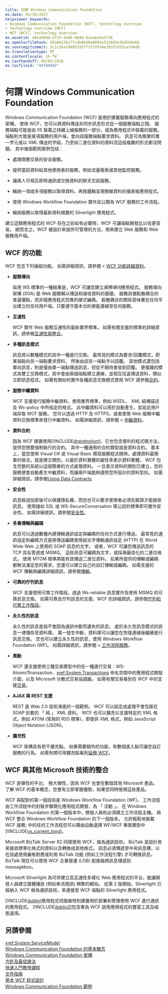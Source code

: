 ```yaml
---
title: 何謂 Windows Communication Foundation
ms.date: 03/30/2017
helpviewer_keywords:
- Windows Communication Foundation [WCF], technology overview
- technology overview [WCF]
- WCF [WCF], technology overview
ms.assetid: 40e1009d-ef15-450b-9848-62eabe5e5738
ms.openlocfilehash: 5838422b1f7c4b0b88a6085e5120d5e3b85b0abb
ms.sourcegitcommit: 3c1c3ba79895335ff3737934e39372555ca7d6d0
ms.translationtype: MT
ms.contentlocale: zh-TW
ms.lasthandoff: 09/05/2018
ms.locfileid: "43744942"
---
```

# <a name="what-is-windows-communication-foundation"></a>何謂 Windows Communication Foundation
Windows Communication Foundation (WCF) 是用於建置服務導向應用程式的架構。 使用 WCF，您可以將資料傳送非同步訊息形式從一個服務端點之間。 服務端點可能是由 IIS 裝載之持續上線服務的一部分，或為應用程式中裝載的服務。 端點則大致是某項服務的用戶端，會向該服務端點要求資料。 訊息可為簡單的單一字元或以 XML 傳送的字組，乃至如二進位資料的資料流這般複雜的形式都沒問題。 其中幾個範例案例包括：  
  
-   處理商務交易的安全服務。  
  
-   提供當前資料給其他使用者的服務，例如流量報表或其他監控服務。  
  
-   讓兩人可相互即時通訊或交換資料的聊天交談服務。  
  
-   輪詢一項或多項服務以取得資料，再按邏輯呈現簡報資料的儀表板應用程式。  
  
-   使用 Windows Workflow Foundation 實作且公開為 WCF 服務的工作流程。  
  
-   輪詢服務以取得最新資料摘要的 Silverlight 應用程式。  
  
 建立這類應用程式的 WCF 存在之前如有必要時，WCF 可讓端點開發比以往更容易。 總而言之，WCF 被設計來提供可管理的方法，用來建立 Web 服務和 Web 服務用戶端。  
  
## <a name="features-of-wcf"></a>WCF 的功能  
 WCF 包含下列幾組功能。 如需詳細資訊，請參閱 < [WCF 功能詳細資料](../../../docs/framework/wcf/feature-details/index.md)。  
  
-   **服務導向**  
  
     採用 WS 標準的一種結果是，WCF 可讓您建立*服務導向*應用程式。 服務導向架構 (SOA) 是 Web 服務賴以傳送和接收資料的基礎。 服務具備鬆散耦合的普遍優點，而非隨應用程式而異的硬式編碼。 鬆散耦合的關係意味著在任何平台建立的任何用戶端，只要遵守基本合約便能連線至任何服務。  
  
-   **互通性**  
  
     WCF 實作 Web 服務互通性的最新業界標準。 如需有關支援的標準的詳細資訊，請參閱[互通性與整合](../../../docs/framework/wcf/feature-details/interoperability-and-integration.md)。  
  
-   **多種訊息模式**  
  
     訊息將以數種模式的其中一種進行交換。 最常見的模式為要求/回覆模式，即某端點向另一端點要求資料， 然後由該另一端點予以回覆。 其他模式還包括單向訊息，則是僅由單一端點傳送訊息，但從不期待會收到回覆。 更複雜的模式為雙工交換模式，其中會由兩個端點建立連線，並相互往返傳送資料，類似立即訊息程式。 如需有關如何實作各種訊息交換模式使用 WCF 請參閱[合約](../../../docs/framework/wcf/feature-details/contracts.md)。  
  
-   **服務中繼資料**  
  
     WCF 支援發行服務中繼資料，使用業界標準，例如 WSDL、 XML 結構描述及 Ws-policy 中所指定的格式。 此中繼資料可以用於自動產生，並設定用戶端存取 WCF 服務。 您可以透過 HTTP 及 HTTPS，或者使用 Web 服務中繼資料交換標準來發行中繼資料。 如需詳細資訊，請參閱 <<c0> [ 中繼資料](../../../docs/framework/wcf/feature-details/metadata.md)。  
  
-   **資料合約**  
  
     因為 WCF 建置使用[!INCLUDE[dnprdnshort](../../../includes/dnprdnshort-md.md)]，它也包含便利的程式碼方法，提供您想要強制執行的合約。 其中一種通用的合約類型就是資料合約。 基本上，當您使用 Visual C# 或 Visual Basic 撰寫服務程式碼時，處理資料最簡單的做法，就是建立類別，以屬於資料實體的屬性來表示資料實體。 WCF 包含完整的系統以這個簡單的方式處理資料。 一旦表示資料的類別已建立，您的服務便會自動產生中繼資料，而讓用戶端能夠遵照您所設計的資料型別。 如需詳細資訊，請參閱[Using Data Contracts](../../../docs/framework/wcf/feature-details/using-data-contracts.md)  
  
-   **安全性**  
  
     訊息經過加密後可以保護隱私權，而您也可以要求使用者必須先驗證才能接收訊息。 使用諸如 SSL 或 WS-SecureConversation 等公認的標準即可實作安全性。 如需詳細資訊，請參閱[安全性](../../../docs/framework/wcf/feature-details/security.md)。  
  
-   **多重傳輸與編碼**  
  
     訊息可以透過數種內建傳輸通訊協定與編碼的任何方式進行傳送。 最常見的通訊協定和編碼方式是將傳送編碼使用超文字傳輸通訊協定 (HTTP) 在 World Wide Web 上使用的 SOAP 訊息的文字。 或者，WCF 可讓您傳送訊息的 TCP 具名管道或 MSMQ。 這些訊息可編碼為文字，或採用最佳化的二進位格式。  使用 MTOM 標準將能有效傳送二進位資料。 如果所提供的傳輸或編碼都無法滿足您的需求，您還可以建立自己的自訂傳輸或編碼。 如需支援的 WCF 傳輸與編碼詳細資訊，請參閱[傳輸](../../../docs/framework/wcf/feature-details/transports.md)。  
  
-   **可靠的佇列訊息**  
  
     WCF 支援使用可靠工作階段，透過 Ws-reliable 訊息實作及使用 MSMQ 的可靠訊息交換。 如需可靠及佇列訊息的支援，WCF 的詳細資訊，請參閱[佇列和可靠工作階段](../../../docs/framework/wcf/feature-details/queues-and-reliable-sessions.md)。  
  
-   **永久性的訊息**  
  
     永久性的訊息是指不會因為通訊中斷而遺失的訊息。 處於永久性訊息模式的訊息一律儲存至資料庫。 萬一發生中斷，資料庫可以讓您在恢復連線後繼續進行訊息交換。 您也可以建立永久性的訊息，使用 Windows Workflow Foundation (WF)。 如需詳細資訊，請參閱 <<c0> [ 工作流程服務](../../../docs/framework/wcf/feature-details/workflow-services.md)。  
  
-   **異動**  
  
     WCF 還支援使用三種交易模型中的任一種進行交易：WS-AtomicTtransaction、<xref:System.Transactions> 命名空間中的應用程式開發介面，以及 Microsoft 分散式交易協調器。 如需有關交易看到在 WCF 中的支援[交易](../../../docs/framework/wcf/feature-details/transactions-in-wcf.md)。  
  
-   **AJAX 與 REST 支援**  
  
     REST 是 Web 2.0 技術演進的一個範例。 WCF 可以設定成處理不會包裝在 SOAP 封套的 「 純 」 XML 資料。 WCF 也可以擴充以支援特定的 XML 格式，例如 ATOM (常用的 RSS 標準)，即使非 XML 格式，例如 JavaScript Object Notation (JSON)。  
  
-   **擴充性**  
  
     WCF 架構具有若干擴充點。 如果需要額外的功能，有數個進入點可讓您自訂服務的行為。 如需有關可用擴充點看到[延伸 WCF](../../../docs/framework/wcf/extending/index.md)。  
  
## <a name="wcf-integration-with-other-microsoft-technologies"></a>WCF 與其他 Microsoft 技術的整合  
 WCF 是彈性的平台。 極大彈性，因為 WCF 也會在數個其他 Microsoft 產品。 了解 WCF 的基本概念，您會有立即掌握優勢，如果您同時使用這些產品。  
  
 WCF 與配對的第一個技術是 Windows Workflow Foundation (WF)。 工作流程由工作流程中的封裝步驟簡化應用程式開發，為 「 活動 」。 在 Windows Workflow Foundation 的第一個版本中，開發人員則必須建立工作流程主機。 與 WCF 整合 Windows Workflow Foundation 的下一個版本。 允許輕鬆地裝載 WCF 服務; 中的任何工作流程您可以藉由自動選擇 WF/WCF 專案類型中[!INCLUDE[vs_current_long](../../../includes/vs-current-long-md.md)]。  
  
 Microsoft BizTalk Server R2 同樣使用 WCF，做為通訊技術。 BizTalk 是設計用來接收標準化格式的資料以及轉換成其他格式。 訊息必須傳遞至中央訊息槽，以在該處使用嚴格對應或利用 BizTalk 功能 (例如工作流程引擎) 才可轉換訊息。 BizTalk 現在可以使用 WCF 企業營運 (LOB) 配接器將訊息傳遞到 messagebox。  
  
 Microsoft Silverlight 為可供建立高互通性多樣化 Web 應用程式的平台，能讓開發人員建立媒體播放 (例如串流視訊) 頻繁的網站。 從第 2 版開始，Silverlight 已經納入 WCF 做為通訊技術，來連接至 WCF 端點的 Silverlight 應用程式。  
  
 [!INCLUDE[dublin](../../../includes/dublin-md.md)]應用程式伺服器特別建置用於部署和管理使用 WCF 進行通訊的應用程式。 [!INCLUDE[dublin2](../../../includes/dublin2-md.md)]包含專為 WCF 啟用應用程式的豐富工具及組態選項。  
  
## <a name="see-also"></a>另請參閱  
 <xref:System.ServiceModel>  
 [Windows Communication Foundation 的基本概念](../../../docs/framework/wcf/fundamental-concepts.md)  
 [Windows Communication Foundation 架構](../../../docs/framework/wcf/architecture.md)  
 [方針及最佳做法](../../../docs/framework/wcf/guidelines-and-best-practices.md)  
 [快速入門教學課程](../../../docs/framework/wcf/getting-started-tutorial.md)  
 [文件指南](../../../docs/framework/wcf/guide-to-the-documentation.md)  
 [基本 WCF 程式設計](../../../docs/framework/wcf/basic-wcf-programming.md)  
 [Windows Communication Foundation 範例](https://msdn.microsoft.com/library/8ec9d192-5d81-4f64-bfd3-90c5e5858c91)
